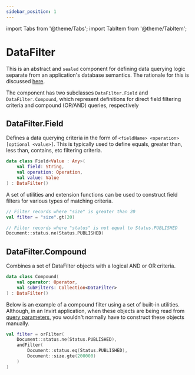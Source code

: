 ```yaml
---
sidebar_position: 1
---
```


import Tabs from '@theme/Tabs';
import TabItem from '@theme/TabItem';

# DataFilter

This is an abstract and `sealed` component for defining data querying logic separate from an application's
database semantics. The rationale for this is discussed [here](/docs/framework/data-querying/overview#rationale).

The component has two subclasses `DataFilter.Field` and `DataFilter.Compound`, which represent definitions
for direct field filtering criteria and compound (OR/AND) queries, respectively

## DataFilter.Field
Defines a data querying criteria in the form of `<fieldName> <operation> [optional <value>]`. This is typically
used to define equals, greater than, less than, contains, etc filtering criteria.

```kotlin
data class Field<Value : Any>(
    val field: String,
    val operation: Operation,
    val value: Value
) : DataFilter()
```

A set of utilities and extension functions can be used to construct field filters for various types
of matching criteria.

```kotlin
// Filter records where "size" is greater than 20
val filter = "size".gt(20)

// Filter records where "status" is not equal to Status.PUBLISHED
Document::status.ne(Status.PUBLISHED)
```

## DataFilter.Compound
Combines a set of DataFilter objects with a logical AND or OR criteria.
```kotlin
data class Compound(
    val operator: Operator,
    val subFilters: Collection<DataFilter>
) : DataFilter()
```

Below is an example of a compound filter using a set of built-in utilities. Although, in
an Invirt application, when these objects are being read from [query parameters](/docs/framework/data-querying/example#filtering-logic),
you wouldn't normally have to construct these objects manually.

```kotlin
val filter = orFilter(
    Document::status.ne(Status.PUBLISHED),
    andFilter(
        Document::status.eq(Status.PUBLISHED),
        Document::size.gte(200000)
    )
)
```
